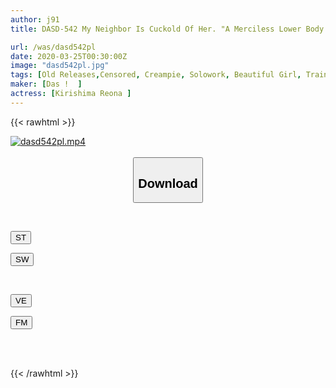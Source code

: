 ```yaml
---
author: j91
title: DASD-542 My Neighbor Is Cuckold Of Her. "A Merciless Lower Body Attacking A Returning Child "Kirishima Reona

url: /was/dasd542pl
date: 2020-03-25T00:30:00Z
image: "dasd542pl.jpg"
tags: [Old Releases,Censored, Creampie, Solowork, Beautiful Girl, Training, Prank, Cuckold, Elder Male	]
maker: [Das !  ]
actress: [Kirishima Reona ]
---
```



{{< rawhtml >}}

<div class="video" data-videoid="gR4qWWyqgxhq0z3">
    <a href="javascript:;">
        <img src="/was/dasd542pl/dasd542pl.jpg" width="WIDTH" height="HEIGHT" alt="dasd542pl.mp4" loading="lazy">
    </a>
</div>

<script type="text/javascript" src="https://j91.asia/asset/on-demand-st.js"></script>

<br>
  <link rel="stylesheet" href="https://j91.asia/asset/bs5.css">
  
  <center>
  <button class="btn btn-primary" type="button" data-bs-toggle="collapse" data-bs-target=".multi-collapse" aria-expanded="false" aria-controls="multiCollapseExample1 multiCollapseExample2"><h2>Download</h2></button></center>
</p>
<div class="row">
  <div class="col">
    <div class="collapse multi-collapse" id="multiCollapseExample1">
      <div class="card card-body">
	      	      <br>
<div class="buttons">  
<p><a href="https://streamtape.to/v/gR4qWWyqgxhq0z3" target="_blank"><button class="btn-hover color-3"><i class="fa fa-download"></i> ST</button></a></p>
<p><a href="https://flaswish.com/t2k3ln9q2816" target="_blank"><button class="btn-hover color-2"><i class="fa fa-download"></i> SW</button></a></p></div>
    </div>
  </div>
</div>
  <div class="col">
    <div class="collapse multi-collapse" id="multiCollapseExample2">
      <div class="card card-body">
	      <br>
<div class="buttons">
<p><a href="https://veev.to/d/2G4EikVtqCQDkP5WTIuh2zXetjPGS8xGHNxlwM3" target="_blank"><button class="btn-hover color-9"><i class="fa fa-download"></i> VE</button></a></p>
<p><a href="https://filemoon.sx/d/60qzq2fyrsdr" target="_blank"><button class="btn-hover color-8"><i class="fa fa-download"></i> FM</button></a></p></div>
<br><br>
      </div>
    </div>
  </div>
</div>

{{< /rawhtml >}}